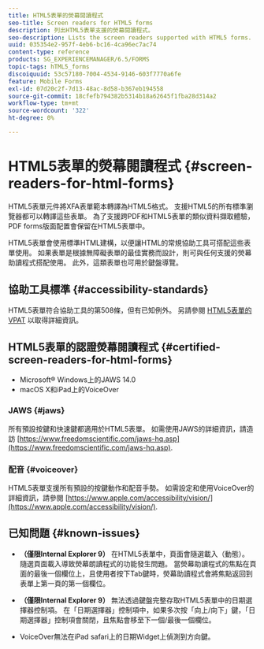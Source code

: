 ```yaml
---
title: HTML5表單的熒幕閱讀程式
seo-title: Screen readers for HTML5 forms
description: 列出HTML5表單支援的熒幕閱讀程式。
seo-description: Lists the screen readers supported with HTML5 forms.
uuid: 035354e2-957f-4eb6-bc16-4ca96ec7ac74
content-type: reference
products: SG_EXPERIENCEMANAGER/6.5/FORMS
topic-tags: hTML5_forms
discoiquuid: 53c57180-7004-4534-9146-603f7770a6fe
feature: Mobile Forms
exl-id: 07d20c2f-7d13-48ac-8d58-b367eb194558
source-git-commit: 18cfefb794382b5314b18a62645f1fba28d314a2
workflow-type: tm+mt
source-wordcount: '322'
ht-degree: 0%

---
```


# HTML5表單的熒幕閱讀程式 {#screen-readers-for-html-forms}

HTML5表單元件將XFA表單範本轉譯為HTML5格式。 支援HTML5的所有標準瀏覽器都可以轉譯這些表單。 為了支援跨PDF和HTML5表單的類似資料擷取體驗，PDF forms版面配置會保留在HTML5表單中。

HTML5表單會使用標準HTML建構，以便讓HTML的常規協助工具可搭配這些表單使用。 如果表單是根據無障礙表單的最佳實務而設計，則可與任何支援的熒幕助讀程式搭配使用。 此外，這類表單也可用於鍵盤導覽。

## 協助工具標準 {#accessibility-standards}

HTML5表單符合協助工具的第508條，但有已知例外。 另請參閱 [HTML5表單的VPAT](https://www.adobe.com/content/dam/cc1/en/accessibility/compliance/pdfs/adobe-livecycle-es4-section-508-vpat-portfolio.pdf) 以取得詳細資訊。

## HTML5表單的認證熒幕閱讀程式 {#certified-screen-readers-for-html-forms}

* Microsoft® Windows上的JAWS 14.0
* macOS X和iPad上的VoiceOver

### JAWS {#jaws}

所有預設按鍵和快速鍵都適用於HTML5表單。 如需使用JAWS的詳細資訊，請造訪 [https://www.freedomscientific.com/jaws-hq.asp](https://www.freedomscientific.com/jaws-hq.asp).

### 配音 {#voiceover}

HTML5表單支援所有預設的按鍵動作和配音手勢。 如需設定和使用VoiceOver的詳細資訊，請參閱 [https://www.apple.com/accessibility/vision/](https://www.apple.com/accessibility/vision/).

## 已知問題 {#known-issues}

* **（僅限Internal Explorer 9）** 在HTML5表單中，頁面會隨選載入（動態）。 隨選頁面載入導致熒幕朗讀程式的功能發生問題。 當熒幕助讀程式的焦點在頁面的最後一個欄位上，且使用者按下Tab鍵時，熒幕助讀程式會將焦點返回到表單上第一頁的第一個欄位。
* **（僅限Internal Explorer 9）** 無法透過鍵盤完整存取HTML5表單中的日期選擇器控制項。 在「日期選擇器」控制項中，如果多次按「向上/向下」鍵，「日期選擇器」控制項會關閉，且焦點會移至下一個/最後一個欄位。

* VoiceOver無法在iPad safari上的日期Widget上偵測到方向鍵。
